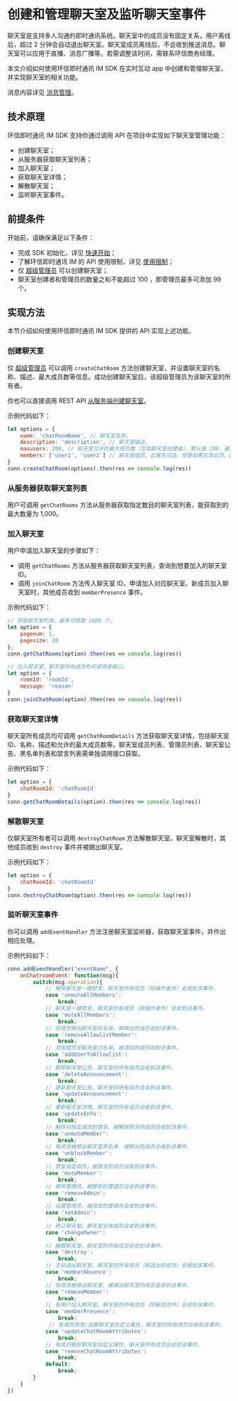 # 创建和管理聊天室及监听聊天室事件

<Toc />

聊天室是支持多人沟通的即时通讯系统。聊天室中的成员没有固定关系，用户离线后，超过 2 分钟会自动退出聊天室。聊天室成员离线后，不会收到推送消息。聊天室可以应用于直播、消息广播等。若需调整该时间，需联系环信商务经理。

本文介绍如何使用环信即时通讯 IM SDK 在实时互动 app 中创建和管理聊天室，并实现聊天室的相关功能。

消息内容详见 [消息管理](message_overview.html)。

## 技术原理

环信即时通讯 IM SDK 支持你通过调用 API 在项目中实现如下聊天室管理功能：

- 创建聊天室；
- 从服务器获取聊天室列表；
- 加入聊天室；
- 获取聊天室详情；
- 解散聊天室；
- 监听聊天室事件。

## 前提条件

开始前，请确保满足以下条件：

- 完成 SDK 初始化，详见 [快速开始](quickstart.html)；
- 了解环信即时通讯 IM 的 API 使用限制，详见 [使用限制](/document/v1/privatization/uc_limitation.html)；
- 仅 [超级管理员](/document/v1/server-side/chatroom.html#管理超级管理员) 可以创建聊天室；
- 聊天室创建者和管理员的数量之和不能超过 100 ，即管理员最多可添加 99 个。

## 实现方法

本节介绍如何使用环信即时通讯 IM SDK 提供的 API 实现上述功能。

### 创建聊天室

仅 [超级管理员](/document/v1/server-side/chatroom.html#管理超级管理员) 可以调用 `createChatRoom` 方法创建聊天室，并设置聊天室的名称、描述、最大成员数等信息。成功创建聊天室后，该超级管理员为该聊天室的所有者。

你也可以直接调用 REST API [从服务端创建聊天室](/document/v1/server-side/chatroom.html#创建聊天室)。

示例代码如下：

```javascript
let options = {
    name: 'chatRoomName', // 聊天室名称。
    description: 'description', // 聊天室描述。
    maxusers: 200, // 聊天室允许的最大成员数（包括聊天室创建者），默认值 200，最大不超过 5,000。
    members: ['user1', 'user2'] // 聊天室成员。此属性可选，但是如果包含此项，数组元素至少一个。
}
conn.createChatRoom(options).then(res => console.log(res))
```

### 从服务器获取聊天室列表

用户可调用 `getChatRooms` 方法从服务器获取指定数目的聊天室列表，能获取到的最大数量为 1,000。

### 加入聊天室

用户申请加入聊天室的步骤如下：

- 调用 `getChatRooms` 方法从服务器获取聊天室列表，查询到想要加入的聊天室 ID。
- 调用 `joinChatRoom` 方法传入聊天室 ID，申请加入对应聊天室。新成员加入聊天室时，其他成员收到 `memberPresence` 事件。

示例代码如下：

```javascript
// 获取聊天室列表，最多可获取 1000 个。
let option = {
    pagenum: 1,
    pagesize: 20
};
conn.getChatRooms(option).then(res => console.log(res))

// 加入聊天室。聊天室所有成员均可调用该接口。
let option = {
    roomId: 'roomId',
    message: 'reason'
}
conn.joinChatRoom(option).then(res => console.log(res))
```

### 获取聊天室详情

聊天室所有成员均可调用 `getChatRoomDetails` 方法获取聊天室详情，包括聊天室 ID、名称、描述和允许的最大成员数等。聊天室成员列表、管理员列表、聊天室公告、黑名单列表和禁言列表需单独调用接口获取。

示例代码如下：

```javascript
let option = {
    chatRoomId: 'chatRoomId'
}
conn.getChatRoomDetails(option).then(res => console.log(res))
```

### 解散聊天室

仅聊天室所有者可以调用 `destroyChatRoom` 方法解散聊天室。聊天室解散时，其他成员收到 `destroy` 事件并被踢出聊天室。

示例代码如下：

```javascript
let option = {
    chatRoomId: 'chatRoomId'
}
conn.destroyChatRoom(option).then(res => console.log(res))
```

### 监听聊天室事件

你可以调用 `addEventHandler` 方法注册聊天室监听器，获取聊天室事件，并作出相应处理。

示例代码如下：

```javascript
conn.addEventHandler("eventName", {
    onChatroomEvent: function(msg){
        switch(msg.operation){
            // 解除聊天室一键禁言。聊天室所有成员（除操作者外）会收到该事件。
            case 'unmuteAllMembers':
                break;
            // 聊天室一键禁言。聊天室所有成员（除操作者外）会收到该事件。
            case 'muteAllMembers':
                break;
            // 将成员移出聊天室白名单。被移出的成员收到该事件。
            case 'removeAllowlistMember':
                break;
            // 添加成员至聊天室白名单。被添加的成员收到该事件。
            case 'addUserToAllowlist':
                break;
            // 删除聊天室公告。聊天室的所有成员会收到该事件。
            case 'deleteAnnouncement':
                break;
            // 更新聊天室公告。聊天室的所有成员会收到该事件。
            case 'updateAnnouncement':
                break;
            // 更新聊天室详情。聊天室的所有成员会收到该事件。
            case 'updateInfo':
                break;    
            // 解除对指定成员的禁言。被解除禁言的成员会收到该事件。
            case 'unmuteMember':
                break;
            // 有成员被移出聊天室黑名单。被移出的成员会收到该事件。
            case 'unblockMember':
                break;
            // 禁言指定成员。被禁言的成员会收到该事件。
            case 'muteMember':
                break;
            // 移除管理员。被移除的管理员会收到该事件。
            case 'removeAdmin':
                break;
            // 设置管理员。被添加的管理员会收到该事件。
            case 'setAdmin':
                break;
            // 转让聊天室。聊天室全体成员会收到该事件。
            case 'changeOwner':
                break;
            // 解散聊天室。聊天室的所有成员会收到该事件。
            case 'destroy':
                break;   
            // 主动退出聊天室。聊天室的所有成员（除退出的成员）会收到该事件。
            case 'memberAbsence':
                break;
            // 有成员被移出聊天室。被踢出聊天室的成员会收到该事件。   
            case 'removeMember':
                break;
            // 有用户加入聊天室。聊天室的所有成员（除新成员外）会收到该事件。
            case 'memberPresence':
                break;
             // 有成员修改/设置聊天室自定义属性，聊天室的所有成员会收到该事件。
            case 'updateChatRoomAttributes':
                break;
            // 有成员删除聊天室自定义属性，聊天室所有成员会收到该事件。
            case 'removeChatRoomAttributes':
                break;
            default:
                break;
        }
    }
})
```